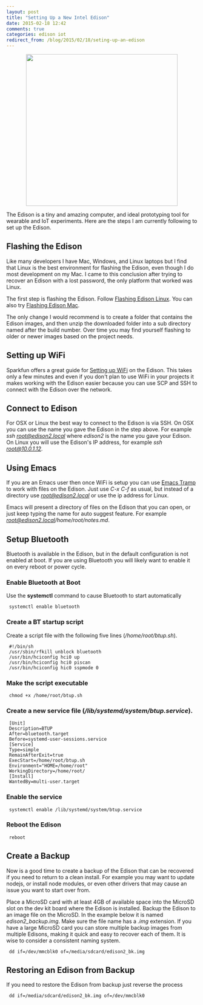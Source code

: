 ```yaml
---
layout: post
title: "Setting Up a New Intel Edison"
date: 2015-02-18 12:42
comments: true
categories: edison iot
redirect_from: /blog/2015/02/18/seting-up-an-edison
---
```

<img src="//s3.amazonaws.com/rwx-blog/IMG_4161.JPG"  style="height: 400px; display: block; margin: auto;">

The Edison is a tiny and amazing computer, and ideal prototyping tool for wearable and IoT experiments. Here are the steps I am currently following to set up the Edison.

## Flashing the Edison
Like many developers I have Mac, Windows, and Linux laptops but I find that Linux is the best environment for flashing the Edison, even though I do most development on my Mac. I came to this conclusion after trying to recover an Edison with a lost password, the only platform that worked was Linux.

The first step is flashing the Edison. Follow [Flashing Edison Linux](https://communities.intel.com/docs/DOC-23200). You can also try [Flashing Edison Mac](https://communities.intel.com/docs/DOC-23193).

The only change I would recommend is to create a folder that contains the Edison images, and then unzip the downloaded folder into a sub directory named after the build number. Over time you may find yourself flashing to older or newer images based on the project needs.

## Setting up WiFi
Sparkfun offers a great guide for [Setting up WiFi](https://learn.sparkfun.com/tutorials/edison-getting-started-guide#connecting-to-WiFi) on the Edison. This takes only a few minutes and even if you don't plan to use WiFi in your projects it makes working with the Edison easier because you can use SCP and SSH to connect with the Edison over the network.

## Connect to Edison
For OSX or Linux the best way to connect to the Edison is via SSH. On OSX you can use the name you gave the Edison in the step above. For example *ssh root@edison2.local* where *edison2* is the name you gave your Edison. On Linux you will use the Edison's IP address, for example *ssh root@10.0.1.12*.

## Using Emacs
If you are an Emacs user then once WiFi is setup you can use [Emacs Tramp](http://www.emacswiki.org/emacs/TrampMode) to work with files on the Edison. Just use *C-x C-f* as usual, but instead of a directory use *root@edison2.local* or use the ip address for Linux.

Emacs will present a directory of files on the Edison that you can open, or just keep typing the name for auto suggest feature. For example *root@edison2.local/home/root/notes.md*.

## Setup Bluetooth
Bluetooth is available in the Edison, but in the default configuration is not enabled at boot. If you are using Bluetooth you will likely want to enable it on every reboot or power cycle.

### Enable Bluetooth at Boot
Use the **systemctl** command to cause Bluetooth to start automatically

     systemctl enable bluetooth

### Create a BT startup script
Create a script file with the following five lines (*/home/root/btup.sh*).

     #!/bin/sh
     /usr/sbin/rfkill unblock bluetooth
     /usr/bin/hciconfig hci0 up
     /usr/bin/hciconfig hci0 piscan
     /usr/bin/hciconfig hic0 sspmode 0

### Make the script executable

     chmod +x /home/root/btup.sh

### Create a new service file (*/lib/systemd/system/btup.service*).

     [Unit]
     Description=BTUP
     After=bluetooth.target
     Before=systemd-user-sessions.service
     [Service]
     Type=simple
     RemainAfterExit=true
     ExecStart=/home/root/btup.sh
     Environment="HOME=/home/root"
     WorkingDirectory=/home/root/
     [Install]
     WantedBy=multi-user.target
     
### Enable the service

     systemctl enable /lib/systemd/system/btup.service

### Reboot the Edison

     reboot

## Create a Backup
Now is a good time to create a backup of the Edison that can be recovered if you need to return to a clean install. For example you may want to update nodejs, or install node modules, or even other drivers that may cause an issue you want to start over from. 


Place a MicroSD card with at least 4GB of available space into the MicroSD slot on the dev kit board where the Edison is installed. Backup the Edison to an image file on the MicroSD. In the example below it is named *edison2_backup.img*. Make sure the file name has a *.img* extension. If you have a large MicroSD card you can store multiple backup images from multiple Edisons, making it quick and easy to recover each of them. It is wise to consider a consistent naming system.

     dd if=/dev/mmcblk0 of=/media/sdcard/edison2_bk.img

## Restoring an Edison from Backup
 If you need to restore the Edison from backup just reverse the process

     dd if=/media/sdcard/edison2_bk.img of=/dev/mmcblk0
